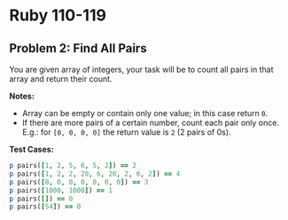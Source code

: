 # Ruby 110-119
## Problem 2: Find All Pairs

You are given array of integers, your task will be to count all pairs in that array and return their count.

**Notes:** 
- Array can be empty or contain only one value; in this case return `0`.
- If there are more pairs of a certain number, count each pair only once. E.g.: for `[0, 0, 0, 0]` the return value is `2` (2 pairs of 0s).

**Test Cases:**

```ruby
p pairs([1, 2, 5, 6, 5, 2]) == 2
p pairs([1, 2, 2, 20, 6, 20, 2, 6, 2]) == 4
p pairs([0, 0, 0, 0, 0, 0, 0]) == 3
p pairs([1000, 1000]) == 1
p pairs([]) == 0
p pairs([54]) == 0
```
